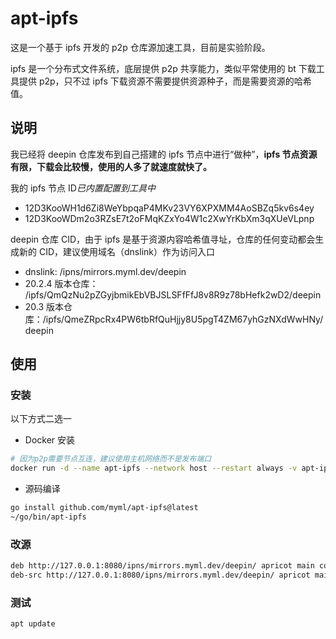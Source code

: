 # apt-ipfs

这是一个基于 ipfs 开发的 p2p 仓库源加速工具，目前是实验阶段。

ipfs 是一个分布式文件系统，底层提供 p2p 共享能力，类似平常使用的 bt 下载工具提供 p2p，只不过 ipfs 下载资源不需要提供资源种子，而是需要资源的哈希值。

## 说明

我已经将 deepin 仓库发布到自己搭建的 ipfs 节点中进行“做种”，**ipfs 节点资源有限，下载会比较慢，使用的人多了就速度就快了。**

我的 ipfs 节点 ID*已内置配置到工具中*

- 12D3KooWH1d6Zi8WeYbpqaP4MKv23VY6XPXMM4AoSBZq5kv6s4ey
- 12D3KooWDm2o3RZsE7t2oFMqKZxYo4W1c2XwYrKbXm3qXUeVLpnp

deepin 仓库 CID，由于 ipfs 是基于资源内容哈希值寻址，仓库的任何变动都会生成新的 CID，建议使用域名（dnslink）作为访问入口

- dnslink: /ipns/mirrors.myml.dev/deepin
- 20.2.4 版本仓库： /ipfs/QmQzNu2pZGyjbmikEbVBJSLSFfFfJ8v8R9z78bHefk2wD2/deepin
- 20.3 版本仓库：/ipfs/QmeZRpcRx4PW6tbRfQuHjjy8U5pgT4ZM67yhGzNXdWwHNy/deepin

## 使用

### 安装

以下方式二选一

- Docker 安装

```sh
# 因为p2p需要节点互连，建议使用主机网络而不是发布端口
docker run -d --name apt-ipfs --network host --restart always -v apt-ipfs-data:/data ghcr.io/myml/apt-ipfs:main /apt-ipfs -l 127.0.0.1:8080
```

- 源码编译

```sh
go install github.com/myml/apt-ipfs@latest
~/go/bin/apt-ipfs
```

### 改源

```sh
deb http://127.0.0.1:8080/ipns/mirrors.myml.dev/deepin/ apricot main contrib non-free
deb-src http://127.0.0.1:8080/ipns/mirrors.myml.dev/deepin/ apricot main contrib non-free
```

### 测试

`apt update`
